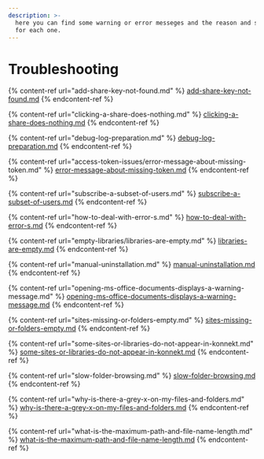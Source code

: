 ```yaml
---
description: >-
  here you can find some warning or error messeges and the reason and solution
  for each one.
---
```


# Troubleshooting

{% content-ref url="add-share-key-not-found.md" %}
[add-share-key-not-found.md](add-share-key-not-found.md)
{% endcontent-ref %}

{% content-ref url="clicking-a-share-does-nothing.md" %}
[clicking-a-share-does-nothing.md](clicking-a-share-does-nothing.md)
{% endcontent-ref %}

{% content-ref url="debug-log-preparation.md" %}
[debug-log-preparation.md](debug-log-preparation.md)
{% endcontent-ref %}

{% content-ref url="access-token-issues/error-message-about-missing-token.md" %}
[error-message-about-missing-token.md](access-token-issues/error-message-about-missing-token.md)
{% endcontent-ref %}

{% content-ref url="subscribe-a-subset-of-users.md" %}
[subscribe-a-subset-of-users.md](subscribe-a-subset-of-users.md)
{% endcontent-ref %}

{% content-ref url="how-to-deal-with-error-s.md" %}
[how-to-deal-with-error-s.md](how-to-deal-with-error-s.md)
{% endcontent-ref %}

{% content-ref url="empty-libraries/libraries-are-empty.md" %}
[libraries-are-empty.md](empty-libraries/libraries-are-empty.md)
{% endcontent-ref %}

{% content-ref url="manual-uninstallation.md" %}
[manual-uninstallation.md](manual-uninstallation.md)
{% endcontent-ref %}

{% content-ref url="opening-ms-office-documents-displays-a-warning-message.md" %}
[opening-ms-office-documents-displays-a-warning-message.md](opening-ms-office-documents-displays-a-warning-message.md)
{% endcontent-ref %}

{% content-ref url="sites-missing-or-folders-empty.md" %}
[sites-missing-or-folders-empty.md](sites-missing-or-folders-empty.md)
{% endcontent-ref %}

{% content-ref url="some-sites-or-libraries-do-not-appear-in-konnekt.md" %}
[some-sites-or-libraries-do-not-appear-in-konnekt.md](some-sites-or-libraries-do-not-appear-in-konnekt.md)
{% endcontent-ref %}

{% content-ref url="slow-folder-browsing.md" %}
[slow-folder-browsing.md](slow-folder-browsing.md)
{% endcontent-ref %}

{% content-ref url="why-is-there-a-grey-x-on-my-files-and-folders.md" %}
[why-is-there-a-grey-x-on-my-files-and-folders.md](why-is-there-a-grey-x-on-my-files-and-folders.md)
{% endcontent-ref %}

{% content-ref url="what-is-the-maximum-path-and-file-name-length.md" %}
[what-is-the-maximum-path-and-file-name-length.md](what-is-the-maximum-path-and-file-name-length.md)
{% endcontent-ref %}

